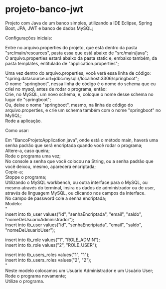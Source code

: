 # projeto-banco-jwt
Projeto com Java de um banco simples, utilizando a IDE Eclipse, Spring Boot, JPA, JWT e banco de dados MySQL;<br>

<P>

Configurações iniciais:<br>

<P>

Entre no arquivo.properties do projeto, que está dentro da pasta "src/main/resources", pasta essa que está abaixo de "src/main/java";<br>
O arquivo.properties estará abaixo da pasta static e, embaixo também, da pasta templates, entitulado de "application.properties";<br>

<P>

Uma vez dentro do arquivo.properties, você verá essa linha de código:<br>
"spring.datasource.url=jdbc:mysql://localhost:3306/springboot";<br>
O nome "springboot", nessa linha de código é o nome do schema que eu criei no mysql, antes de rodar o programa, então:<br>
Crie, no MySQL, um novo schema, e, coloque o nome desse schema no lugar de "springboot";<br>
Ou, deixe o nome "springboot", mesmo, na linha de código do arquivo.properties, e crie um schema também com o nome "springboot" no MySQL;<br>
Rode a aplicação.<br>

<P>

Como usar:<br>

<P>

Em "BancoProjetoApplication.java", onde está o método main, haverá uma senha padrão que será encriptada quando você rodar o programa;<br>
Altere-a, caso queira;<br>
Rode o programa uma vez;<br>
No console a senha que você colocou na String, ou a senha padrão que você deixou, mesmo, aparecerá encriptada;<br>
Copie-a;<br>
Stoppe o programa;<br>
Utilizando o MySQL workbench, ou outra interface para o MySQL, ou mesmo através do terminal, insira os dados de administrador ou de user, através de linguagem MySQL, ou clicando nos campos da interface.<br> 
No campo de password cole a senha encriptada;<br>
Modelo:<br>
"<br>
insert into tb_user values("id", "senhaEncriptada", "email", "saldo", "nomeDeUsuarioAdministrador");<br>
insert into tb_user values("id", "senhaEncriptada", "email", "saldo", "nomeDeUsuarioUser");<br>

<P>

insert into tb_role values("1", "ROLE_ADMIN");<br>
insert into tb_role values("2", "ROLE_USER");<br>

<P>

insert into tb_users_roles values("1", "1");<br>
insert into tb_users_roles values("2", "2");<br>
"<br>
Neste modelo colocamos um Usuário Administrador e um Usuário User;<br>
Rode o programa novamente;<br>
Utilize o programa.<br>

<P>
